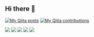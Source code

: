 ## Hi there 👋

[![My Qiita posts](https://qiita-badge.apiapi.app/s/pappy/posts.svg)](http://qiita.com/pappy)
[![My Qiita contributions](https://qiita-badge.apiapi.app/s/pappy/contributions.svg)](http://qiita.com/pappy)

![](http://github-profile-summary-cards.vercel.app/api/cards/profile-details?username=pappychamp&theme=gruvbox)
![](http://github-profile-summary-cards.vercel.app/api/cards/repos-per-language?username=pappychamp&theme=gruvbox)
![](http://github-profile-summary-cards.vercel.app/api/cards/most-commit-language?username=pappychamp&theme=gruvbox)
![](http://github-profile-summary-cards.vercel.app/api/cards/stats?username=pappychamp&theme=gruvbox)
![](http://github-profile-summary-cards.vercel.app/api/cards/productive-time?username=pappychamp&theme=gruvbox&utcOffset=9)
